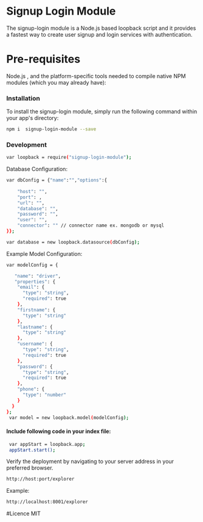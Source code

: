 # Signup Login Module
The signup-login module is a Node.js based loopback script and it provides a fastest way to create user signup and login services with authentication.


# Pre-requisites
Node.js , and the platform-specific tools needed to compile native NPM modules (which you may already have):

### Installation

To install the signup-login module, simply run the following command within your app's directory:

```sh
npm i  signup-login-module --save
```

### Development

```sh
var loopback = require("signup-login-module");
```

Database Configuration:

```sh
var dbConfig = {"name":"","options":{
	
	"host": "",
    "port": ,
    "url": "",
    "database": "",
    "password": "",
    "user": "",
    "connector": "" // connector name ex. mongodb or mysql
}};

var database = new loopback.datasource(dbConfig);
```

Example Model Configuration:

```sh
var modelConfig = {

   "name": "driver",
   "properties": {
    "email": {
      "type": "string",
      "required": true
    },
    "firstname": {
      "type": "string"
    },
    "lastname": {
      "type": "string"
    },
    "username": {
      "type": "string",
      "required": true
    },
    "password": {
      "type": "string",
      "required": true
    },
    "phone": {
      "type": "number"
    }
  }
};	
 var model = new loopback.model(modelConfig); 
```
#### Include following code in your index file:
 
```sh 
 var appStart = loopback.app;
 appStart.start();
```
 
Verify the deployment by navigating to your server address in your preferred browser.

```sh
http://host:port/explorer
``` 
Example:
```sh
http://localhost:8001/explorer
``` 

#Licence
MIT
 
 
